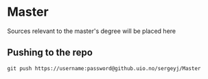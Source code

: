 # Master

Sources relevant to the master's degree will be placed here

## Pushing to the repo

```
git push https://username:password@github.uio.no/sergeyj/Master
```
